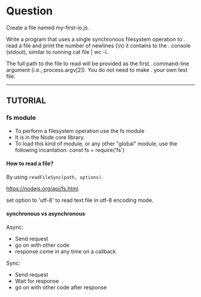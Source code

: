 # Question

Create a file named my-first-io.js.

Write a program that uses a single synchronous filesystem operation to .
read a file and print the number of newlines (\n) it contains to the .
console (stdout), similar to running cat file | wc -l.

The full path to the file to read will be provided as the first .
command-line argument (i.e., process.argv[2]). You do not need to make .
your own test file.

---

## TUTORIAL

### fs module

- To perform a filesystem operation use the fs module
- It is in the Node core library.
- To load this kind of module, or any other "global" module, use the following incantation:
  const fs = require('fs')

#### How to read a file?

By using `readFileSync(path, options)`.

https://nodejs.org/api/fs.html.

set option to 'utf-8' to read text file in utf-8 encoding mode.

#### synchronous vs asynchronous

Async:

- Send request
- go on with other code
- response come in any time on a callback

Sync:

- Send request
- Wait for response
- go on with other code after response
